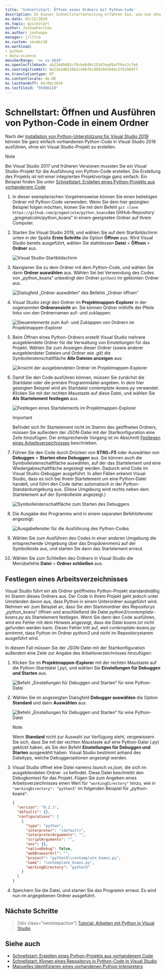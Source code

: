 ```yaml
---
title: 'Schnellstart: Öffnen eines Ordners mit Python-Code'
description: In dieser Schnellstartanleitung erfahren Sie, wie Sie ohne ein Visual Studio-Projekt einen Ordner mit Python-Code öffnen und den Code ausführen (nur Visual Studio 2019).
ms.date: 03/12/2019
ms.topic: quickstart
author: JoshuaPartlow
ms.author: joshuapa
manager: jillfra
ms.custom: seodec18
ms.workload:
- python
- data-science
monikerRange: '>= vs-2019'
ms.openlocfilehash: ab234d9482cf9cbab49c15167ea45aff9ac2c7e6
ms.sourcegitcommit: 0e22ead8234b2c4467bcd0dc047b4ac5fb39b977
ms.translationtype: HT
ms.contentlocale: de-DE
ms.lasthandoff: 04/09/2019
ms.locfileid: "59366119"
---
```

# <a name="quickstart-open-and-run-python-code-in-a-folder"></a>Schnellstart: Öffnen und Ausführen von Python-Code in einem Ordner

Nach der [Installation von Python-Unterstützung für Visual Studio 2019](installing-python-support-in-visual-studio.md) können Sie ganz einfach vorhandenen Python-Code in Visual Studio 2019 ausführen, ohne ein Visual Studio-Projekt zu erstellen.

> [!Note]
> Bei Visual Studio 2017 und früheren Versionen mussten Sie ein Visual Studio-Projekt für die Ausführung von Python-Code erstellen. Die Erstellung des Projekts ist mit einer integrierten Projektvorlage ganz einfach. Ein Beispiel finden Sie unter [Schnellstart: Erstellen eines Python-Projekts aus vorhandenem Code](quickstart-01-python-in-visual-studio-project-from-existing-code.md)

1. In dieser exemplarischen Vorgehensweise können Sie einen beliebigen Ordner mit Python-Code verwenden. Wenn Sie dem hier gezeigten Beispiel folgen möchten, klonen Sie mit dem Befehl `git clone https://github.com/gregmalcolm/python_koans`das GitHub-Repository „gregmalcolm/python_koans“ in einem geeigneten Ordner auf Ihrem Computer.

1. Starten Sie Visual Studio 2019, und wählen Sie auf dem Startbildschirm unten in der Spalte **Erste Schritte** die Option **Öffnen** aus. Wird Visual Studio bereits ausgeführt, wählen Sie stattdessen **Datei** > **Öffnen** > **Ordner** aus.

    ![Visual Studio-Startbildschirm](media/quickstart-open-folder/01-open-local-folder.png)

1. Navigieren Sie zu dem Ordner mit dem Python-Code, und wählen Sie dann **Ordner auswählen** aus. Wählen Sei bei Verwendung des Codes von „python_koans“ unbedingt den Ordner `python3` im geklonten Ordner aus.

    ![Dialogfeld „Ordner auswählen“ des Befehls „Ordner öffnen“](media/quickstart-open-folder/02-select-folder.png)

1. Visual Studio zeigt den Ordner im **Projektmappen-Explorer** in der sogenannten **Ordneransicht** an. Sie können Ordner mithilfe der Pfeile links von den Ordnernamen auf- und zuklappen:

    ![Steuerelemente zum Auf- und Zuklappen von Ordnern im Projektmappen-Explorer](media/quickstart-open-folder/03-expand-collapse-folders.png)

1. Beim Öffnen eines Python-Ordners erstellt Visual Studio mehrere ausgeblendete Ordner für die Verwaltung von Einstellungen für das Projekt. Wählen Sie zum Anzeigen dieser Ordner (sowie anderer ausgeblendeter Dateien und Ordner wie *.git*) die Symbolleistenschaltfläche **Alle Dateien anzeigen** aus:

    ![Ansicht der ausgeblendeten Ordner im Projektmappen-Explorer](media/quickstart-open-folder/05-view-hidden-folders.png)

1. Damit Sie den Code ausführen können, müssen Sie zunächst die Startdatei oder die primäre Programmdatei angeben. In dem hier gezeigten Beispiel wird als Startdatei *contemplate-koans.py* verwendet. Klicken Sie mit der rechten Maustaste auf diese Datei, und wählen Sie **Als Startelement festlegen** aus.

    ![Festlegen eines Startelements im Projektmappen-Explorer](media/quickstart-open-folder/06-set-as-startup-item-command.png)

    > [!Important]
    > Befindet sich Ihr Startelement nicht im Stamm des geöffneten Ordners, müssen Sie außerdem der JSON-Datei mit der Startkonfiguration eine Zeile hinzufügen. Der entsprechende Vorgang ist im Abschnitt [Festlegen eines Arbeitsverzeichnisses](#set-a-working-directory) beschrieben.

1. Führen Sie den Code durch Drücken von **STRG**+**F5** oder Auswählen von **Debuggen** > **Starten ohne Debuggen** aus. Sie können auch die Symbolleistenschaltfläche auswählen, auf der das Startelement und eine Wiedergabeschaltfläche angezeigt werden. Dadurch wird Code im Visual Studio-Debugger ausgeführt. In allen Fällen erkennt Visual Studio, dass es sich bei Ihrem Startelement um eine Python-Datei handelt, und führt den Code daher automatisch in der Python-Standardumgebung aus. (Diese Umgebung wird rechts neben dem Startelement auf der Symbolleiste angezeigt.)

    ![Symbolleistenschaltfläche zum Starten des Debuggers](media/quickstart-open-folder/07-start-debug-toolbar.png)

1. Die Ausgabe des Programms wird in einem separaten Befehlsfenster angezeigt:

    ![Ausgabefenster für die Ausführung des Python-Codes](media/quickstart-open-folder/08-result-window.png)

1. Wählen Sie zum Ausführen des Codes in einer anderen Umgebung die entsprechende Umgebung über das Dropdownmenü auf der Symbolleiste aus, und starten Sie dann das Startelement erneut.

1. Wählen Sie zum Schließen des Ordners in Visual Studio die Menübefehle **Datei** > **Ordner schließen** aus.

## <a name="set-a-working-directory"></a>Festlegen eines Arbeitsverzeichnisses

Visual Studio führt ein als Ordner geöffnetes Python-Projekt standardmäßig im Stamm dieses Ordners aus. Der Code in Ihrem Projekt geht jedoch unter Umständen davon aus, dass Python in einem Unterordner ausgeführt wird. Nehmen wir zum Beispiel an, dass Sie den Stammordner des Repositorys „python_koans“ öffnen und anschließend die Datei *python3/contemplate-koans.py* als Startelement festlegen. Wenn Sie dann den Code ausführen, wird ein Fehler mit dem Hinweis angezeigt, dass die Datei *koans.txt* nicht gefunden werden kann. Dieser Fehler tritt auf, weil *contemplate-koans.py* annimmt, dass Python im Ordner *python3* und nicht im Repositorystamm ausgeführt wird.

In diesem Fall müssen Sie der JSON-Datei mit der Startkonfiguration außerdem eine Zeile zur Angabe des Arbeitsverzeichnisses hinzufügen:

1. Klicken Sie im **Projektmappen-Explorer** mit der rechten Maustaste auf die Python-Startdatei (*.py*), und wählen Sie **Einstellungen für Debuggen und Starten** aus.

    ![Befehl „Einstellungen für Debuggen und Starten“ für eine Python-Datei](media/quickstart-open-folder/09-debug-launch-settings-menu-command.png)

1. Wählen Sie im angezeigten Dialogfeld **Debugger auswählen** die Option **Standard** und dann **Auswählen** aus.

    ![Befehl „Einstellungen für Debuggen und Starten“ für eine Python-Datei](media/quickstart-open-folder/10-select-debugger.png)

    > [!Note]
    > Wenn **Standard** nicht zur Auswahl zur Verfügung steht, vergewissern Sie sich, dass Sie mit der rechten Maustaste auf eine Python-Datei (*.py*) geklickt haben, als Sie den Befehl **Einstellungen für Debuggen und Starten** ausgewählt haben. Visual Studio bestimmt anhand des Dateityps, welche Debuggeroptionen angezeigt werden.

1. Visual Studio öffnet eine Datei namens *launch.vs.json*, die sich im ausgeblendeten Ordner *.vs* befindet. Diese Datei beschreibt den Debugkontext für das Projekt. Fügen Sie zum Angeben eines Arbeitsverzeichnisses einen Wert für `"workingDirectory"` hinzu, wie in `"workingDirectory": "python3"` im folgenden Beispiel für „python-koans“:

    ```json
    {
      "version": "0.2.1",
      "defaults": {},
      "configurations": [
        {
          "type": "python",
          "interpreter": "(default)",
          "interpreterArguments": "",
          "scriptArguments": "",
          "env": {},
          "nativeDebug": false,
          "webBrowserUrl": "",
          "project": "python3\\contemplate_koans.py",
          "name": "contemplate_koans.py",
          "workingDirectory": "python3"
        }
      ]
    }
    ```

1. Speichern Sie die Datei, und starten Sie das Programm erneut. Es wird nun im angegebenen Ordner ausgeführt.

## <a name="next-steps"></a>Nächste Schritte

> [!div class="nextstepaction"]
> [Tutorial: Arbeiten mit Python in Visual Studio](tutorial-working-with-python-in-visual-studio-step-01-create-project.md)

## <a name="see-also"></a>Siehe auch

- [Schnellstart: Erstellen eines Python-Projekts aus vorhandenem Code](quickstart-01-python-in-visual-studio-project-from-existing-code.md)
- [Schnellstart: Klonen eines Repositorys in Python-Code in Visual Studio](quickstart-03-python-in-visual-studio-project-from-repository.md)
- [Manuelles Identifizieren eines vorhandenen Python-Interpreters](managing-python-environments-in-visual-studio.md#manually-identify-an-existing-environment)
